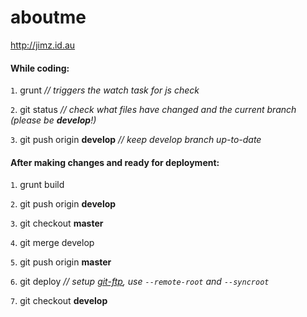 # aboutme
http://jimz.id.au

#### While coding:

`1`. grunt  _// triggers the watch task for js check_

`2`. git status  _// check what files have changed and the current branch (please be **develop**!)_

`3`. git push origin **develop**  _// keep develop branch up-to-date_


#### After making changes and ready for deployment:

`1`. grunt build

`2`. git push origin **develop**

`3`. git checkout **master**

`4`. git merge develop

`5`. git push origin **master**

`6`. git deploy _// setup [git-ftp](https://github.com/git-ftp/git-ftp), use `--remote-root` and `--syncroot`_

`7`. git checkout **develop**

